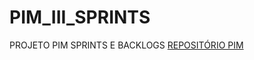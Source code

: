 # PIM_III_SPRINTS
PROJETO PIM SPRINTS E BACKLOGS
[REPOSITÓRIO PIM](https://github.com/Kostylll/PIM_TERCEIRO_SEMESTR)
